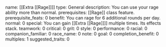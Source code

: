name: [[Extra [[Rage]]]]
type: General
description: You can use your rage ability more than normal.
prerequisites: [[Rage]] class feature.
prerequisite_feats: 0
benefit: You can rage for 6 additional rounds per day.
normal: 0
special: You can gain [[Extra [[Rage]]]] multiple times. Its effects stack.
teamwork: 0
critical: 0
grit: 0
style: 0
performance: 0
racial: 0
companion_familiar: 0
race_name: 0
note: 0
goal: 0
completion_benefit: 0
multiples: 1
suggested_traits: 0
